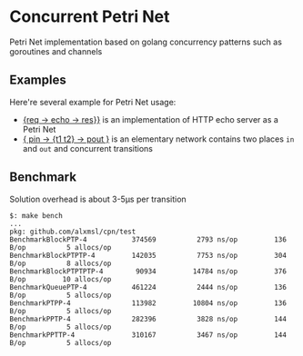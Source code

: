 # Concurrent Petri Net

Petri Net implementation based on golang concurrency patterns such as goroutines and channels

## Examples

Here're several example for Petri Net usage:
- [{req -> echo -> res}}](./example/echo/README.md) is an implementation of HTTP echo server as a Petri Net 
- [{ pin -> {t1 t2} -> pout }](./example/ptp/main.go) is an elementary network contains two places `in` and `out` and 
 concurrent transitions

## Benchmark

Solution overhead is about 3-5μs per transition

```
$: make bench
...
pkg: github.com/alxmsl/cpn/test
BenchmarkBlockPTP-4       	  374569	      2793 ns/op	     136 B/op	       5 allocs/op
BenchmarkBlockPTPTP-4     	  142035	      7753 ns/op	     304 B/op	       8 allocs/op
BenchmarkBlockPTPTPTP-4   	   90934	     14784 ns/op	     376 B/op	      10 allocs/op
BenchmarkQueuePTP-4       	  461224	      2444 ns/op	     136 B/op	       5 allocs/op
BenchmarkPTPP-4           	  113982	     10804 ns/op	     136 B/op	       5 allocs/op
BenchmarkPPTP-4           	  282396	      3828 ns/op	     144 B/op	       5 allocs/op
BenchmarkPPTTP-4          	  310167	      3467 ns/op	     144 B/op	       5 allocs/op
```
